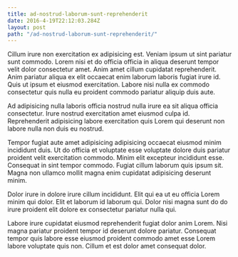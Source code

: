 ```yaml
---
title: ad-nostrud-laborum-sunt-reprehenderit
date: 2016-4-19T22:12:03.284Z
layout: post
path: "/ad-nostrud-laborum-sunt-reprehenderit/"
---
```


Cillum irure non exercitation ex adipisicing est. Veniam ipsum ut sint pariatur sunt commodo. Lorem nisi et do officia officia in aliqua deserunt tempor velit dolor consectetur amet. Anim amet cillum cupidatat reprehenderit. Anim pariatur aliqua ex elit occaecat enim laborum laboris fugiat irure id. Quis ut ipsum et eiusmod exercitation. Labore nisi nulla ex commodo consectetur quis nulla eu proident commodo pariatur aliquip duis aute.

Ad adipisicing nulla laboris officia nostrud nulla irure ea sit aliqua officia consectetur. Irure nostrud exercitation amet eiusmod culpa id. Reprehenderit adipisicing labore exercitation quis Lorem qui deserunt non labore nulla non duis eu nostrud.

Tempor fugiat aute amet adipisicing adipisicing occaecat eiusmod minim incididunt duis. Ut do officia et voluptate esse voluptate dolore duis pariatur proident velit exercitation commodo. Minim elit excepteur incididunt esse. Consequat in sint tempor commodo. Fugiat cillum laborum quis ipsum sit. Magna non ullamco mollit magna enim cupidatat adipisicing deserunt minim.

Dolor irure in dolore irure cillum incididunt. Elit qui ea ut eu officia Lorem minim qui dolor. Elit et laborum id laborum qui. Dolor nisi magna sunt do do irure proident elit dolore ex consectetur pariatur nulla qui.

Labore irure cupidatat eiusmod reprehenderit fugiat dolor anim Lorem. Nisi magna pariatur proident tempor id deserunt dolore pariatur. Consequat tempor quis labore esse eiusmod proident commodo amet esse Lorem labore voluptate quis non. Cillum et est dolor amet consequat dolor.